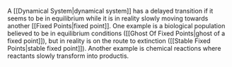 A [[Dynamical System|dynamical system]] has a delayed transition if it seems to be in equilibrium while it is in reality slowly moving towards another [[Fixed Points|fixed point]]. One example is a biological population believed to be in equilibrium conditions ([[Ghost Of Fixed Points|ghost of a fixed point]]), but in reality is on the route to extinction ([[Stable Fixed Points|stable fixed point]]). Another example is chemical reactions where reactants slowly transform into productis. 